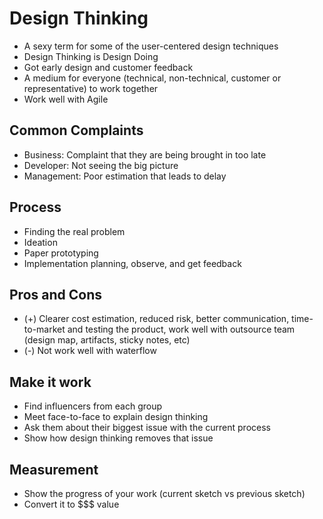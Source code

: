 # Design Thinking

- A sexy term for some of the user-centered design techniques
- Design Thinking is Design Doing
- Got early design and customer feedback
- A medium for everyone (technical, non-technical, customer or representative) to work together
- Work well with Agile

## Common Complaints

- Business: Complaint that they are being brought in too late
- Developer: Not seeing the big picture
- Management: Poor estimation that leads to delay

## Process

- Finding the real problem
- Ideation
- Paper prototyping
- Implementation planning, observe, and get feedback

## Pros and Cons

- (+) Clearer cost estimation, reduced risk, better communication, time-to-market and testing the product, work well with outsource team (design map, artifacts, sticky notes, etc)
- (-) Not work well with waterflow

## Make it work

- Find influencers from each group
- Meet face-to-face to explain design thinking
- Ask them about their biggest issue with the current process
- Show how design thinking removes that issue

## Measurement

- Show the progress of your work (current sketch vs previous sketch)
- Convert it to $$$ value
